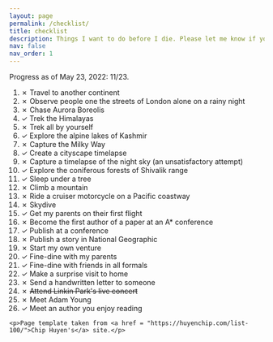 ```yaml
---
layout: page
permalink: /checklist/
title: checklist
description: Things I want to do before I die. Please let me know if you have any recommendation.
nav: false
nav_order: 1
---
```


<div class="post-content">
    <p> Progress as of May 23, 2022: 11/23.</p>
    <ol>
        <li>✗ Travel to another continent </li>
        <li>✗ Observe people one the streets of London alone on a rainy night </li>
        <li>✗ Chase Aurora Boreolis </li>
        <li>✓ Trek the Himalayas </li>
        <li>✗ Trek all by yourself </li>
        <li>✓ Explore the alpine lakes of Kashmir </li>
        <li>✗ Capture the Milky Way </li>
        <li>✓ Create a cityscape timelapse </li>
        <li>✗ Capture a timelapse of the night sky (an unsatisfactory attempt)</li>
        <li>✓ Explore the coniferous forests of Shivalik range </li>
        <li>✓ Sleep under a tree </li>
        <li>✗ Climb a mountain </li>
        <li>✗ Ride a cruiser motorcycle on a Pacific coastway </li>
        <li>✗ Skydive </li>
        <li>✓ Get my parents on their first flight </li>
        <li>✗ Become the first author of a paper at an A* conference </li>
        <li>✓ Publish at a conference </li>
        <li>✗ Publish a story in National Geographic </li>
        <li>✗ Start my own venture </li>
        <li>✓ Fine-dine with my parents </li>
        <li>✓ Fine-dine with friends in all formals </li>
        <li>✓ Make a surprise visit to home </li>
        <li>✗ Send a handwritten letter to someone</li>
        <li>✗ <s>Attend Linkin Park's live concert</s></li>
        <li>✗ Meet Adam Young</li>
        <li>✓ Meet an author you enjoy reading</li>
    </ol>

    <p>Page template taken from <a href = "https://huyenchip.com/list-100/">Chip Huyen's</a> site.</p>
</div>
